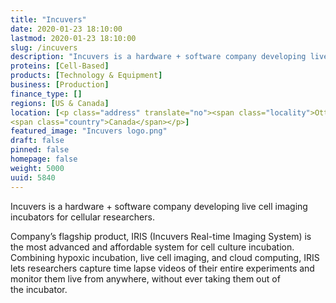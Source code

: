```yaml
---
title: "Incuvers"
date: 2020-01-23 18:10:00
lastmod: 2020-01-23 18:10:00
slug: /incuvers
description: "Incuvers is a hardware + software company developing live cell imaging incubators for cellular&nbsp;researchers.Company&#8217;s flagship product, IRIS (Incuvers Real-time Imaging System) is the most advanced and affordable system for cell culture incubation. Combining hypoxic incubation, live cell imaging, and cloud computing, IRIS lets researchers capture time lapse videos of their entire experiments and monitor them live from anywhere, without ever taking them out of the&nbsp;incubator."
proteins: [Cell-Based]
products: [Technology & Equipment]
business: [Production]
finance_type: []
regions: [US & Canada]
location: [<p class="address" translate="no"><span class="locality">Ottawa</span><br>
<span class="country">Canada</span></p>]
featured_image: "Incuvers logo.png"
draft: false
pinned: false
homepage: false
weight: 5000
uuid: 5840
---
```

<p>Incuvers is a hardware + software company developing live cell imaging incubators for cellular&nbsp;researchers.</p>
<p>Company&#8217;s flagship product, <span class="caps">IRIS</span> (Incuvers Real-time Imaging System) is the most advanced and affordable system for cell culture incubation. Combining hypoxic incubation, live cell imaging, and cloud computing, <span class="caps">IRIS</span> lets researchers capture time lapse videos of their entire experiments and monitor them live from anywhere, without ever taking them out of the&nbsp;incubator.</p>

